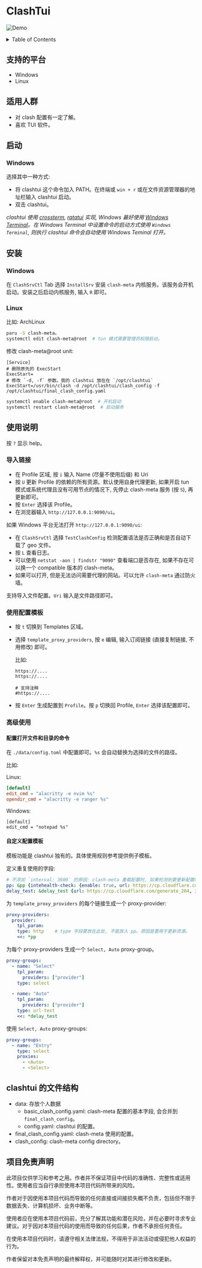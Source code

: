 # ClashTui

![Demo](./assets/clashtui_demo.gif)

<details>
<summary>Table of Contents</summary>
<!-- vim-markdown-toc GFM -->

* [支持的平台](#支持的平台)
* [适用人群](#适用人群)
* [启动](#启动)
    * [Windows](#windows)
* [安装](#安装)
    * [Windows](#windows-1)
    * [Linux](#linux)
* [使用说明](#使用说明)
    * [导入链接](#导入链接)
    * [使用配置模板](#使用配置模板)
    * [高级使用](#高级使用)
        * [配置打开文件和目录的命令](#配置打开文件和目录的命令)
        * [自定义配置模板](#自定义配置模板)
* [clashtui 的文件结构](#clashtui-的文件结构)
* [项目免责声明](#项目免责声明)

<!-- vim-markdown-toc -->
</details>

## 支持的平台

-   Windows
-   Linux

## 适用人群

-   对 clash 配置有一定了解。
-   喜欢 TUI 软件。

## 启动

### Windows

选择其中一种方式:

-   将 clashtui 这个命令加入 PATH。在终端或 `win + r` 或在文件资源管理器的地址栏输入 clashtui 启动。
-   双击 clashtui。

*clashtui 使用 [crossterm](https://docs.rs/crossterm/latest/crossterm/), [ratatui](https://github.com/ratatui-org/ratatui) 实现, Windows 最好使用 [Windows Terminal](https://github.com/microsoft/terminal)。在 Windows Terminal 中设置命令的启动方式使用 `Windows Terminal`, 则执行 clashtui 命令会自动使用 Windows Teminal 打开。*

## 安装

### Windows

在 `ClashSrvCtl` Tab 选择 `InstallSrv` 安装 `clash-meta` 内核服务。该服务会开机启动。安装之后启动内核服务, 输入 `R` 即可。

### Linux

比如: ArchLinux

```sh
paru -S clash-meta。
systemctl edit clash-meta@root  # tun 模式需要管理员权限启动。
```

修改 clash-meta@root unit:

```
[Service]
# 删除原先的 ExecStart
ExecStart=
# 修改 `-d, -f` 参数。我的 clashtui 放在在 `/opt/clashtui`
ExecStart=/usr/bin/clash -d /opt/clashtui/clash_config -f /opt/clashtui/final_clash_config.yaml
```

```sh
systemctl enable clash-meta@root  # 开机启动
systemctl restart clash-meta@root  # 启动服务
```

## 使用说明

按 `?` 显示 help。

### 导入链接

-   在 Profile 区域, 按 `i` 输入 Name (尽量不使用后缀) 和 Uri
-   按 `U` 更新 Profile 的依赖的所有资源。默认使用自身代理更新, 如果开启 tun 模式或系统代理且没有可用节点的情况下, 先停止 clash-meta 服务 (按 `S`), 再更新即可。
-   按 `Enter` 选择该 Profile。
-   在浏览器输入 `http://127.0.0.1:9090/ui`。

如果 Windows 平台无法打开 `http://127.0.0.1:9090/ui`:
-   在 `ClashSrvCtl` 选择 `TestClashConfig` 检测配置语法是否正确和是否自动下载了 geo 文件。
-   按 `L` 查看日志。
-   可以使用 `netstat -aon | findstr "9090"` 查看端口是否存在, 如果不存在可以换一个 compatible 版本的 clash-meta。
-   如果可以打开, 但是无法访问需要代理的网站。可以允许 `clash-meta` 通过防火墙。

支持导入文件配置。`Uri` 输入是文件路径即可。

### 使用配置模板

-   按 `t` 切换到 Templates 区域。
-   选择 `template_proxy_providers`, 按 `e` 编辑, 输入订阅链接 (直接复制链接, 不用修改) 即可。

    比如:

    ```
    https://....
    https://....

    # 支持注释
    #https://....
    ```

-   按 `Enter` 生成配置到 `Profile`。按 `p` 切换回 Profile, `Enter` 选择该配置即可。

### 高级使用

#### 配置打开文件和目录的命令

在 `./data/config.toml` 中配置即可。`%s` 会自动替换为选择的文件的路径。

比如:

Linux:

```toml
[default]
edit_cmd = "alacritty -e nvim %s"
opendir_cmd = "alacritty -e ranger %s"
```

Windows:

```
[default]
edit_cmd = "notepad %s"
```

#### 自定义配置模板

模板功能是 clashtui 独有的。具体使用规则参考提供例子模板。

定义重复使用的字段:

```yaml
# 不添加 `interval: 3600` 的原因: clash-meta 重载配置时, 如果检测到要更新配置时会更新 url, 这样会导致加载速度慢。
pp: &pp {intehealth-check: {enable: true, url: https://cp.cloudflare.com/generate_204, interval: 300}}
delay_test: &delay_test {url: https://cp.cloudflare.com/generate_204, interval: 300}
```

为 `template_proxy_providers` 的每个链接生成一个 proxy-provider:

```yaml
proxy-providers:
  provider:
    tpl_param:
    type: http    # type 字段要放在此处, 不能放入 pp。原因是要用于更新资源。
    <<: *pp
```

为每个 proxy-providers 生成一个 `Select, Auto` proxy-group。

```yaml
proxy-groups:
  - name: "Select"
    tpl_param:
      providers: ["provider"]
    type: select

  - name: "Auto"
    tpl_param:
      providers: ["provider"]
    type: url-test
    <<: *delay_test
```

使用 `Select, Auto` proxy-groups:

```yaml
proxy-groups:
  - name: "Entry"
    type: select
    proxies:
      - <Auto>
      - <Select>
```

## clashtui 的文件结构

-   data: 存放个人数据
    -   basic_clash_config.yaml: clash-meta 配置的基本字段, 会合并到 `final_clash_config`。
    -   config.yaml: clashtui 的配置。
-   final_clash_config.yaml: clash-meta 使用的配置。
-   clash_config: clash-meta config directory。


## 项目免责声明

此项目仅供学习和参考之用。作者并不保证项目中代码的准确性、完整性或适用性。使用者应当自行承担使用本项目代码所带来的风险。

作者对于因使用本项目代码而导致的任何直接或间接损失概不负责，包括但不限于数据丢失、计算机损坏、业务中断等。

使用者应在使用本项目代码前，充分了解其功能和潜在风险，并在必要时寻求专业建议。对于因对本项目代码的使用而导致的任何后果，作者不承担任何责任。

在使用本项目代码时，请遵守相关法律法规，不得用于非法活动或侵犯他人权益的行为。

作者保留对本免责声明的最终解释权，并可能随时对其进行修改和更新。
